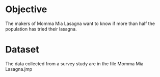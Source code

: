 # Objective 
The makers of Momma Mia Lasagna want to know if more than half the population has tried their lasagna. 

# Dataset
The data collected from a survey study are in the file Momma Mia Lasagna.jmp


